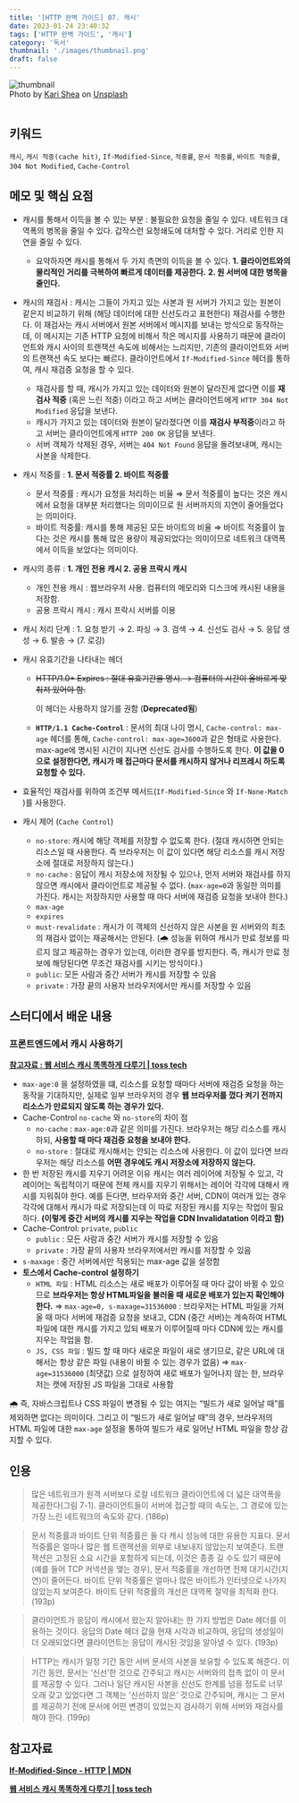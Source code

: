 ```yaml
---
title: '[HTTP 완벽 가이드] 07. 캐시'
date: 2023-01-24 23:40:32
tags: ['HTTP 완벽 가이드', '캐시']
category: '독서'
thumbnail: './images/thumbnail.png'
draft: false
---
```


<div class="unsplash-wrapper">
<img class="unsplash-thumbnail-image" alt="thumbnail" src="./images/thumbnail.png" />
<div class="unsplash-author">
Photo by <a href="https://unsplash.com/@karishea?utm_source=unsplash&utm_medium=referral&utm_content=creditCopyText">Kari Shea</a>
   on  <a href="https://unsplash.com/ko/%EC%82%AC%EC%A7%84/eMzblc6JmXM?utm_source=unsplash&utm_medium=referral&utm_content=creditCopyText">Unsplash</a>
</div>
</div>

<br>

## 키워드

`캐시`, `캐시 적중(cache hit)`, `If-Modified-Since`, `적중률`, `문서 적중률`, `바이트 적중률`, `304 Not Modified`, `Cache-Control`

## 메모 및 핵심 요점

- 캐시를 통해서 이득을 볼 수 있는 부분 : 불필요한 요청을 줄일 수 있다. 네트워크 대역폭의 병목을 줄일 수 있다. 갑작스런 요청쇄도에 대처할 수 있다. 거리로 인한 지연을 줄일 수 있다.
  - 요약하자면 캐시를 통해서 두 가지 측면의 이득을 볼 수 있다. **1. 클라이언트와의 물리적인 거리를 극복하여 빠르게 데이터를 제공한다.** **2. 원 서버에 대한 병목을 줄인다.**
- 캐시의 재검사 : 캐시는 그들이 가지고 있는 사본과 원 서버가 가지고 있는 원본이 같은지 비교하기 위해 (해당 데이터에 대한 신선도라고 표현한다) 재검사를 수행한다. 이 재검사는 캐시 서버에서 원본 서버에서 메시지를 보내는 방식으로 동작하는데, 이 메시지는 기존 HTTP 요청에 비해서 작은 메시지를 사용하기 때문에 클라이언트와 캐시 사이의 트랜잭션 속도에 비해서는 느리지만, 기존의 클라이언트와 서버의 트랜잭션 속도 보다는 빠르다.
  클라이언트에서 `If-Modified-Since` 헤더를 통하여, 캐시 재검증 요청을 할 수 있다.
  - 재검사를 할 때, 캐시가 가지고 있는 데이터와 원본이 달라진게 없다면 이를 **재검사 적중** (혹은 느린 적중) 이라고 하고 서버는 클라이언트에게 `HTTP 304 Not Modified` 응답을 보낸다.
  - 캐시가 가지고 있는 데이터와 원본이 달라졌다면 이를 **재검사 부적중**이라고 하고 서버는 클라이언트에게 `HTTP 200 OK` 응답을 보낸다.
  - 서버 객체가 삭제된 경우, 서버는 `404 Not Found` 응답을 돌려보내며, 캐시는 사본을 삭제한다.
- 캐시 적중률 : **1. 문서 적중률 2. 바이트 적중률**
  - 문서 적중률 : 캐시가 요청을 처리하는 비율 ⇒ 문서 적중률이 높다는 것은 캐시에서 요청을 대부분 처리했다는 의미이므로 원 서버까지의 지연이 줄어들었다는 의미이다.
  - 바이트 적중률: 캐시를 통해 제공된 모든 바이트의 비율 ⇒ 바이트 적중률이 높다는 것은 캐시를 통해 많은 용량이 제공되었다는 의미이므로 네트워크 대역폭에서 이득을 보았다는 의미이다.
- 캐시의 종류 : **1. 개인 전용 캐시 2. 공용 프락시 캐시**
  - 개인 전용 캐시 : 웹브라우저 사용. 컴퓨터의 메모리와 디스크에 캐시된 내용을 저장함.
  - 공용 프락시 캐시 : 캐시 프락시 서버를 이용
- 캐시 처리 단계 : 1. 요청 받기 → 2. 파싱 → 3. 검색 → 4. 신선도 검사 → 5. 응답 생성 → 6. 발송 → (7. 로깅)
- 캐시 유효기간을 나타내는 헤더

  - ~~HTTP/1.0+ Expires : 절대 유효기간을 명시. → 컴퓨터의 시간이 올바르게 맞춰져 있어야 함.~~

    이 헤더는 사용하지 않기를 권함 (**Deprecated됨**)

  - **`HTTP/1.1 Cache-Control`** : 문서의 최대 나이 명시, `Cache-control: max-age` 헤더를 통해, `Cache-control: max-age=3600`과 같은 형태로 사용한다. max-age에 명시된 시간이 지나면 신선도 검사를 수행하도록 한다. **이 값을 0으로 설정한다면, 캐시가 매 접근마다 문서를 캐시하지 않거나 리프레시 하도록 요청할 수 있다.**

- 효율적인 재검사를 위하여 조건부 메서드(`If-Modified-Since` 와 `If-None-Match` )를 사용한다.
- 캐시 제어 (`Cache Control`)

  - `no-store`: 캐시에 해당 객체를 저장할 수 없도록 한다. (절대 캐시하면 안되는 리소스일 때 사용한다. 즉 브라우저는 이 값이 있다면 해당 리소스를 캐시 저장소에 절대로 저장하지 않는다.)
  - `no-cache` : 응답이 캐시 저장소에 저장될 수 있으나, 먼저 서버와 재검사를 하지 않으면 캐시에서 클라이언트로 제공될 수 없다. (`max-age=0`과 동일한 의미를 가진다. 캐시는 저장하지만 사용할 때 마다 서버에 재검증 요청을 보내야 한다.)
  - `max-age`
  - `expires`
  - `must-revalidate` : 캐시가 이 객체의 신선하지 않은 사본을 원 서버와의 최초의 재검사 없이는 재공해서는 안된다. (🌧️ 성능을 위하여 캐시가 만료 정보를 따르지 않고 제공하는 경우가 있는데, 이러한 경우를 방지한다. 즉, 캐시가 만료 정보에 해당된다면 무조건 재검사를 시키는 방식이다.)
  - `public`: 모든 사람과 중간 서버가 캐시를 저장할 수 있음
  - `private` : 가장 끝의 사용자 브라우저에서만 캐시를 저장할 수 있음

## 스터디에서 배운 내용

### 프론트엔드에서 캐시 사용하기

**[참고자료 : 웹 서비스 캐시 똑똑하게 다루기 | toss tech](https://toss.tech/article/smart-web-service-cache)**

- `max-age:0` 을 설정하였을 떄, 리소스를 요청할 때마다 서버에 재검증 요청을 하는 동작을 기대하지만, 실제로 일부 브라우저의 경우 **웹 브라우저를 껐다 켜기 전까지 리소스가 만료되지 않도록 하는 경우가 있다.**
- Cache-Control `no-cache` 와 `no-store`의 차이 점
  - `no-cache` : `max-age:0`과 같은 의미를 가진다. 브라우저는 해당 리소스를 캐시하되, **사용할 때 마다 재검증 요청을 보내야 한다.**
  - `no-store` : 절대로 캐시해서는 안되는 리소스에 사용한다. 이 값이 있다면 브라우저는 해당 리소스를 **어떤 경우에도 캐시 저장소에 저장하지 않는다.**
- 한 번 저장된 캐시를 지우기 어려운 이유
  캐시는 여러 레이어에 저장될 수 있고, 각 레이어는 독립적이기 때문에 전체 캐시를 지우기 위해서는 레이어 각각에 대해서 캐시를 지워줘야 한다. 예를 든다면, 브라우저와 중간 서버, CDN이 여러개 있는 경우 각각에 대해서 캐시가 따로 저장되는데 이 따로 저장된 캐시를 지우는 작업이 필요하다. **(이렇게 중간 서버의 캐시를 지우는 작업을 CDN Invalidatation 이라고 함)**
- Cache-Control: `private`, `public`
  - `public` : 모든 사람과 중간 서버가 캐시를 저장할 수 있음
  - `private` : 가장 끝의 사용자 브라우저에서만 캐시를 저장할 수 있음
- `s-maxage` : 중간 서버에서만 적용되는 max-age 값을 설정함
- **토스에서 Cache-control 설정하기**
  - `HTML 파일` : HTML 리소스는 새로 배포가 이루어질 때 마다 값이 바뀔 수 있으므로 **브라우저는 항상 HTML파일을 불러올 때 새로운 배포가 있는지 확인해야 한다.**
    ⇒ `max-age=0, s-maxage=31536000` : 브라우저는 HTML 파일을 가져올 때 마다 서버에 재검증 요청을 보내고, CDN (중간 서버)는 계속하여 HTML 파일에 대한 캐시를 가지고 있되 배포가 이루어질때 마다 CDN에 있는 캐시를 지우는 작업을 함.
  - `JS, CSS 파일` : 빌드 할 때 마다 새로운 파일이 새로 생기므로, 같은 URL에 대해서는 항상 같은 파일 (내용이 바뀔 수 있는 경우가 없음)
    ⇒ `max-age=31536000` (최댓값) 으로 설정하여 새로 배포가 일어나지 않는 한, 브라우저는 캣에 저장된 JS 파일을 그대로 사용함

🌧️ 즉, 자바스크립트나 CSS 파일이 변경될 수 있는 여지는 “빌드가 새로 일어날 때”를 제외하면 없다는 의미이다. 그리고 이 “빌드가 새로 일어날 때”의 경우, 브라우저의 HTML 파일에 대한 `max-age` 설정을 통하여 빌드가 새로 일어난 HTML 파일을 항상 감지할 수 있다.

## 인용

> 많은 네트워크가 원격 서버보다 로컬 네트워크 클라이언트에 더 넓은 대역폭을 제공한다(그림 7-1). 클라이언트들이 서버에 접근할 때의 속도는, 그 경로에 있는 가장 느린 네트워크의 속도와 같다. (186p)

> 문서 적중률과 바이트 단위 적중률은 둘 다 캐시 성능에 대한 유용한 지표다. 문서 적중률은 얼마나 많은 웹 트랜잭션을 외부로 내보내지 않았는지 보여준다. 트랜잭션은 고정된 소요 시간을 포함하게 되는데, 이것은 종종 길 수도 있기 때문에(예를 들어 TCP 커넥션을 맺는 경우), 문서 적중률을 개선하면 전체 대기시간(지연)이 줄어든다. 바이트 단위 적중률은 얼마나 많은 바이트가 인터넷으로 나가지 않았는지 보여준다. 바이트 단위 적중률의 개선은 대역폭 절약을 최적화 한다. (193p)

> 클라이언트가 응답이 캐시에서 왔는지 알아내는 한 가지 방법은 Date 헤더를 이용하는 것이다. 응답의 Date 헤더 값을 현재 시각과 비교하여, 응답의 생성일이 더 오래되었다면 클라이언트는 응답이 캐시된 것임을 알아낼 수 있다. (193p)

> HTTP는 캐시가 일정 기간 동안 서버 문서의 사본을 보유할 수 있도록 해준다. 이 기간 동안, 문서는 ‘신선’한 것으로 간주되고 캐시는 서버와의 접촉 없이 이 문서를 제공할 수 있다. 그러나 일단 캐시된 사본을 신선도 한계를 넘을 정도로 너무 오래 갖고 있었다면 그 객체는 ‘신선하지 않은’ 것으로 간주되며, 캐시는 그 문서를 제공하기 전에 문서에 어떤 변경이 있었는지 검사하기 위해 서버와 재검사를 해야 한다. (199p)

## 참고자료

**[If-Modified-Since - HTTP | MDN](https://www.notion.so/07-f48b0105e0f64dfca26445157c93a096)**

**[웹 서비스 캐시 똑똑하게 다루기 | toss tech](https://toss.tech/article/smart-web-service-cache)**
